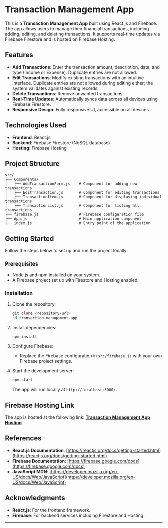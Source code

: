 # Transaction Management App

This is a **Transaction Management App** built using React.js and Firebase. The app allows users to manage their financial transactions, including adding, editing, and deleting transactions. It supports real-time updates via Firebase Firestore and is hosted on Firebase Hosting.

## Features

- **Add Transactions**: Enter the transaction amount, description, date, and type (Income or Expense). Duplicate entries are not allowed.
- **Edit Transactions**: Modify existing transactions with an intuitive interface. Duplicate entries are not allowed during editing either; the system validates against existing records.
- **Delete Transactions**: Remove unwanted transactions.
- **Real-Time Updates**: Automatically syncs data across all devices using Firebase Firestore.
- **Responsive Design**: Fully responsive UI, accessible on all devices.

## Technologies Used

- **Frontend**: React.js
- **Backend**: Firebase Firestore (NoSQL database)
- **Hosting**: Firebase Hosting

## Project Structure

```
src/
├── Components/
│   ├── AddTransactionForm.js    # Component for adding new transactions
│   ├── EditTransaction.js       # Component for editing transactions
│   ├── TransactionItem.js       # Component for displaying individual transactions
│   ├── TransactionList.js       # Component for listing all transactions
├── firebase.js                  # Firebase configuration file
├── App.js                       # Main application component
├── index.js                     # Entry point of the application
```

## Getting Started

Follow the steps below to set up and run the project locally:

### Prerequisites

- Node.js and npm installed on your system.
- A Firebase project set up with Firestore and Hosting enabled.

### Installation

1. Clone the repository:

   ```bash
   git clone <repository-url>
   cd transaction-management-app
   ```

2. Install dependencies:

   ```bash
   npm install
   ```

3. Configure Firebase:

   - Replace the Firebase configuration in `src/firebase.js` with your own Firebase project settings.

4. Start the development server:

   ```bash
   npm start
   ```

   The app will run locally at `http://localhost:3000/`.

## Firebase Hosting Link

The app is hosted at the following link:
**[Transaction Management App Hosting](https://fir-crud-7ed98.firebaseapp.com/)**


## References

- **React.js Documentation**: [https://reactjs.org/docs/getting-started.html](https://reactjs.org/docs/getting-started.html)
- **Firebase Documentation**: [https://firebase.google.com/docs](https://firebase.google.com/docs)
- **JavaScript MDN**: [https://developer.mozilla.org/en-US/docs/Web/JavaScript](https://developer.mozilla.org/en-US/docs/Web/JavaScript)


## Acknowledgments

- **React.js**: For the frontend framework.
- **Firebase**: For backend services including Firestore and Hosting.

---

